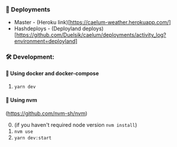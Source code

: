 ### 🚀 Deployments

* Master - (Heroku link)[https://caelum-weather.herokuapp.com/]
* Hashdeploys - (Deployland deploys)[https://github.com/Duelsik/caelum/deployments/activity_log?environment=deployland]

### 🛠️ Development:

#### 🤖 Using docker and docker-compose

1. `yarn dev`

#### 🔨 Using nvm

(https://github.com/nvm-sh/nvm)

0. (if you haven't required node version `nvm install`)
1. `nvm use`
2. `yarn dev:start`
